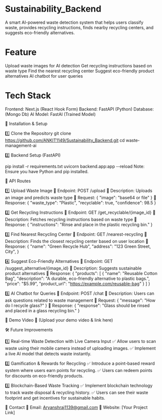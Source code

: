 # Sustainability_Backend

A smart AI-powered waste detection system that helps users classify waste, provides recycling instructions, finds nearby recycling centers, and suggests eco-friendly alternatives.

# Feature

Upload waste images for AI detection
Get recycling instructions based on waste type
Find the nearest recycling center
Suggest eco-friendly product alternatives
AI chatbot for user queries

# Tech Stack

Frontend: Next.js (React Hook Form)
Backend: FastAPI (Python)
Database: (Mongo Db)
AI Model: FastAI (Trained Model)

🔧 Installation & Setup

1️⃣ Clone the Repository
git clone https://github.com/ANKIT1149/Sustainability_Backend.git
cd waste-management-ai

2️⃣ Backend Setup (FastAPI)

pip install -r requirements.txt
uvicorn backend.app:app --reload
Note: Ensure you have Python and pip installed.

🚀 API Routes

1️⃣ Upload Waste Image
📌 Endpoint: POST /upload
🔹 Description: Uploads an image and predicts waste type
🔹 Request:
{
"image": "base64 or file"
}
🔹 Response:
{
  "waste_type": "Plastic",
  "recyclable": true,
  "confidence": 98.5
}

2️⃣ Get Recycling Instructions
📌 Endpoint: GET /get_recyclable/{image_id}
🔹 Description: Fetches recycling instructions based on waste type
🔹 Response:
{
  "instructions": "Rinse and place in the plastic recycling bin."
}

3️⃣ Find Nearest Recycling Center
📌 Endpoint: GET /nearest-recycling
🔹 Description: Finds the closest recycling center based on user location
🔹 Response:
{
  "name": "Green Recycle Hub",
  "address": "123 Green Street, City",
}

4️⃣ Suggest Eco-Friendly Alternatives
📌 Endpoint: GET /suggest_alternative/{image_id}
🔹 Description: Suggests sustainable product alternatives
🔹 Response:
{
  "products": [
    {
      "name": "Reusable Cotton Bag",
      "description": "A durable, eco-friendly alternative to plastic bags.",
      "price": "$5.99",
      "product_url": "https://example.com/reusable-bag"
    }
  ]
}

5️⃣ AI Chatbot for Queries
📌 Endpoint: POST /chat
🔹 Description: Users can ask questions related to waste management
🔹 Request:
{
  "message": "How do I recycle glass?"
}
🔹 Response:
{
  "response": "Glass should be rinsed and placed in a glass recycling bin."
}

🎥 Demo Video
📌 (Upload your demo video & link here)

🛠 Future Improvements

1️⃣ Real-time Waste Detection with Live Camera Input
✅ Allow users to scan waste using their mobile camera instead of uploading images.
✅ Implement a live AI model that detects waste instantly.

2️⃣ Gamification & Rewards for Recycling
✅ Introduce a point-based reward system where users earn points for recycling.
✅ Users can redeem points for discounts on eco-friendly products.

3️⃣ Blockchain-Based Waste Tracking
✅ Implement blockchain technology to track waste disposal & recycling history.
✅ Users can see their waste footprint and get incentives for sustainable habits.



📩 Contact
📧 Email: Aryanshraj1139@gmail.com
🔗 Website: [Your Project Link]